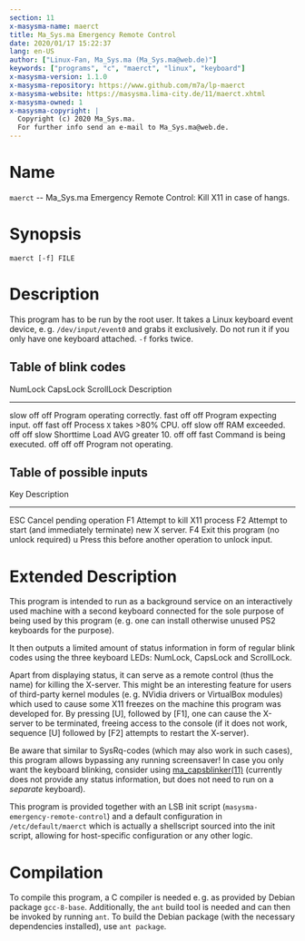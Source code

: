 ```yaml
---
section: 11
x-masysma-name: maerct
title: Ma_Sys.ma Emergency Remote Control
date: 2020/01/17 15:22:37
lang: en-US
author: ["Linux-Fan, Ma_Sys.ma (Ma_Sys.ma@web.de)"]
keywords: ["programs", "c", "maerct", "linux", "keyboard"]
x-masysma-version: 1.1.0
x-masysma-repository: https://www.github.com/m7a/lp-maerct
x-masysma-website: https://masysma.lima-city.de/11/maerct.xhtml
x-masysma-owned: 1
x-masysma-copyright: |
  Copyright (c) 2020 Ma_Sys.ma.
  For further info send an e-mail to Ma_Sys.ma@web.de.
---
```

Name
====

`maerct` -- Ma_Sys.ma Emergency Remote Control: Kill X11 in case of hangs.

Synopsis
========

	maerct [-f] FILE

Description
===========

This program has to be run by the root user. It takes a Linux keyboard event
device, e. g. `/dev/input/event0` and grabs it exclusively. Do not run it if
you only have one keyboard attached. `-f` forks twice.

## Table of blink codes

NumLock  CapsLock  ScrollLock  Description
-------  --------  ----------  ------------------------------
slow     off       off         Program operating correctly.
fast     off       off         Program expecting input.
off      fast      off         Process `X` takes >80% CPU.
off      slow      off         RAM exceeded.
off      off       slow        Shorttime Load AVG greater 10.
off      off       fast        Command is being executed.
off      off       off         Program not operating.

## Table of possible inputs

Key  Description
---  ----------------------------------------------------------
ESC  Cancel pending operation
F1   Attempt to kill X11 process
F2   Attempt to start (and immediately terminate) new X server.
F4   Exit this program (no unlock required)
u    Press this before another operation to unlock input.

Extended Description
====================

This program is intended to run as a background service on an interactively
used machine with a second keyboard connected for the sole purpose of being
used by this program (e. g. one can install otherwise unused PS2 keyboards for
the purpose).

It then outputs a limited amount of status information in form of regular blink
codes using the three keyboard LEDs: NumLock, CapsLock and ScrollLock.

Apart from displaying status, it can serve as a remote control (thus the name)
for killing the X-server. This might be an interesting feature for users of
third-party kernel modules (e. g. NVidia drivers or VirtualBox modules) which
used to cause some X11 freezes on the machine this program was developed for.
By pressing [U], followed by [F1], one can cause the X-server to be
terminated, freeing access to the console (if it does not work, sequence [U]
followed by [F2] attempts to restart the X-server).

Be aware that similar to SysRq-codes (which may also work in such cases), this
program allows bypassing any running screensaver! In case you only want the
keyboard blinking, consider using [ma_capsblinker(11)](ma_capsblinker.xhtml)
(currently does not provide any status information, but does not need to run
on a _separate_ keyboard).

This program is provided together with an LSB init script
(`masysma-emergency-remote-control`) and a default configuration in
`/etc/default/maerct` which is actually a shellscript sourced into the init
script, allowing for host-specific configuration or any other logic.

Compilation
===========

To compile this program, a C compiler is needed e. g. as provided by Debian
package `gcc-8-base`. Additionally, the `ant` build tool is needed and can then
be invoked by running `ant`. To build the Debian package (with the necessary
dependencies installed), use `ant package`.
